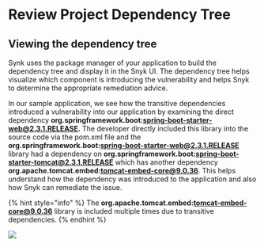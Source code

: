 # Review Project Dependency Tree

## Viewing the dependency tree

Synk uses the package manager of your application to build the dependency tree and display it in the Snyk UI. The dependency tree helps visualize which component is introducing the vulnerability and helps Snyk to determine the appropriate remediation advice.

In our sample application, we see how the transitive dependencies introduced a vulnerability into our application by examining the direct dependency **org.springframework.boot:spring-boot-starter-web@2.3.1.RELEASE.** The developer directly included this library into the source code via the pom.xml file and the **org.springframework.boot:spring-boot-starter-web@2.3.1.RELEASE** library had a dependency on **org.springframework.boot:spring-boot-starter-tomcat@2.3.1.RELEASE** which has another dependency **org.apache.tomcat.embed:tomcat-embed-core@9.0.36**. This helps understand how the dependency was introduced to the application and also how Snyk can remediate the issue.

{% hint style="info" %}
The **org.apache.tomcat.embed:tomcat-embed-core@9.0.36** library is included multiple times due to transitive dependencies.
{% endhint %}

![](https://partner-workshop-assets.s3.us-east-2.amazonaws.com/screen-shot-2020-08-21-at-4.49.51-pm.png)

